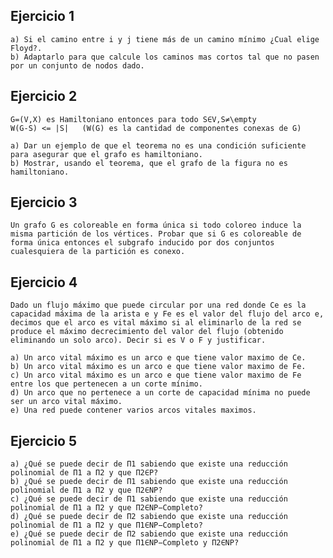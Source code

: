 Ejercicio 1
-----------
	a) Si el camino entre i y j tiene más de un camino mínimo ¿Cual elige Floyd?.
	b) Adaptarlo para que calcule los caminos mas cortos tal que no pasen por un conjunto de nodos dado.

Ejercicio 2
-----------
	G=(V,X) es Hamiltoniano entonces para todo S∈V,S≠\empty
	W(G-S) <= |S| 	(W(G) es la cantidad de componentes conexas de G)
	
	a) Dar un ejemplo de que el teorema no es una condición suficiente para asegurar que el grafo es hamiltoniano.
	b) Mostrar, usando el teorema, que el grafo de la figura no es hamiltoniano.

Ejercicio 3
-----------
	Un grafo G es coloreable en forma única si todo coloreo induce la misma partición de los vértices. Probar que si G es coloreable de forma única entonces el subgrafo inducido por dos conjuntos cualesquiera de la partición es conexo.

Ejercicio 4
-----------
	Dado un flujo máximo que puede circular por una red donde Ce es la capacidad máxima de la arista e y Fe es el valor del flujo del arco e, decimos que el arco es vital máximo si al eliminarlo de la red se produce el máximo decrecimiento del valor del flujo (obtenido eliminando un solo arco). Decir si es V o F y justificar.
	
	a) Un arco vital máximo es un arco e que tiene valor maximo de Ce.
	b) Un arco vital máximo es un arco e que tiene valor maximo de Fe.
	c) Un arco vital máximo es un arco e que tiene valor maximo de Fe entre los que pertenecen a un corte mínimo.
	d) Un arco que no pertenece a un corte de capacidad mínima no puede ser un arco vital máximo.
	e) Una red puede contener varios arcos vitales maximos.

Ejercicio 5
-----------
	a) ¿Qué se puede decir de Π1 sabiendo que existe una reducción polinomial de Π1 a Π2 y que Π2∈P?
	b) ¿Qué se puede decir de Π1 sabiendo que existe una reducción polinomial de Π1 a Π2 y que Π2∈NP?
	c) ¿Qué se puede decir de Π1 sabiendo que existe una reducción polinomial de Π1 a Π2 y que Π2∈NP−Completo?
	d) ¿Qué se puede decir de Π2 sabiendo que existe una reducción polinomial de Π1 a Π2 y que Π1∈NP−Completo?
	e) ¿Qué se puede decir de Π2 sabiendo que existe una reducción polinomial de Π1 a Π2 y que Π1∈NP−Completo y Π2∈NP?